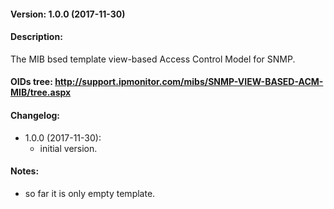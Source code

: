 #### Version: 1.0.0 (2017-11-30)

#### Description:
The MIB bsed template view-based Access Control Model for SNMP.

#### OIDs tree: http://support.ipmonitor.com/mibs/SNMP-VIEW-BASED-ACM-MIB/tree.aspx

#### Changelog:
- 1.0.0 (2017-11-30):
  - initial version.

#### Notes:
- so far it is only empty template.